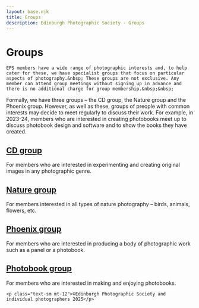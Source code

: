 ```yaml
---
layout: base.njk
title: Groups
description: Edinburgh Photographic Society - Groups
---
```


<div class="container mx-auto px-4 py-8">
  <div class="prose max-w-3xl mx-auto">
    <h1 class="text-3xl font-bold mb-6">Groups</h1>

    EPS members have a wide range of photographic interests and, to help cater for these, we have specialist groups that focus on particular aspects of photography.&nbsp; These groups are not exclusive. Any member can attend group meetings without signing up in advance and there is no additional charge for group membership.&nbsp;&nbsp;

Formally, we have three groups – the CD group, the Nature group and the Phoenix group. However, as well as these, groups of preople with common interests may decide to meet regularly to discuss their work. For example, in 2023-24, members who are interested in creating photobooks meet up to discuss photobook design and software and to show the books they have created.&nbsp;

## [CD group](/creative-digital-v2)

For members who are interested in experimenting and creating original images in any photographic genre.&nbsp;

## [Nature group](/nature-group/)

For members interested in all types of nature photography – birds, animals, flowers, etc.

## [Phoenix group](/phoenix/)

For members who are interested in producing a body of photographic work such as a panel or a photobook.

## [Photobook group](/photobooks/)

For members who are interested in making and enjoying photobooks.

    <p class="text-sm mt-12">©Edinburgh Photographic Society and individual photographers 2025</p>
  </div>
</div>